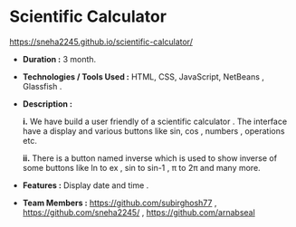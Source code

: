# Scientific Calculator

https://sneha2245.github.io/scientific-calculator/

- __Duration :__ 3 month.

- __Technologies / Tools Used :__ HTML, CSS, JavaScript, NetBeans , Glassfish .

- __Description :__ 

    __i.__	We have build a user friendly of a scientific calculator . The interface have a display and various buttons like sin, cos , numbers , operations etc.
  
    __ii.__	There is a button named inverse which is used to show inverse of some buttons like ln to ex , sin to sin-1 , π to 2π and many more.

- __Features :__ Display date and time . 

- __Team Members :__ https://github.com/subirghosh77 , https://github.com/sneha2245/ , https://github.com/arnabseal
